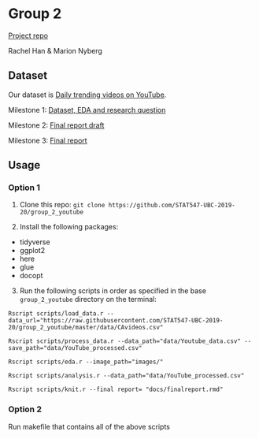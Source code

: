 # Group 2
[Project repo](https://github.com/STAT547-UBC-2019-20/group_2.git)


Rachel Han & Marion Nyberg 

## Dataset
Our dataset is [Daily trending videos on YouTube](https://www.kaggle.com/datasnaek/youtube-new).

Milestone 1: [Dataset, EDA and research question](https://hanrach.github.io/group_2/milestone1_547.html)

Milestone 2: [Final report draft](https://hanrach.github.io/group_2/docs/final-report-draft.html)

Milestone 3: [Final report]()

## Usage

### Option 1

1. Clone this repo: `git clone https://github.com/STAT547-UBC-2019-20/group_2_youtube`

2. Install the following packages:
- tidyverse
- ggplot2
- here
- glue
- docopt

3. Run the following scripts in order as specified in the base `group_2_youtube` directory on the terminal:

`Rscript scripts/load_data.r --data_url="https://raw.githubusercontent.com/STAT547-UBC-2019-20/group_2_youtube/master/data/CAvideos.csv"`

`Rscript scripts/process_data.r --data_path="data/Youtube_data.csv" --save_path="data/YouTube_processed.csv"`

`Rscript scripts/eda.r --image_path="images/"`

`Rscript scripts/analysis.r --data_path="data/YouTube_processed.csv"`

`Rscript scripts/knit.r --final report= "docs/finalreport.rmd"`

### Option 2

Run makefile that contains all of the above scripts 

